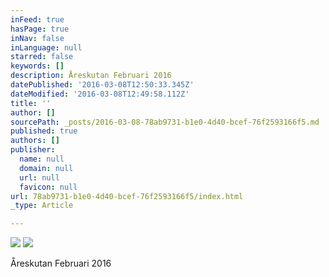 ```yaml
---
inFeed: true
hasPage: true
inNav: false
inLanguage: null
starred: false
keywords: []
description: Åreskutan Februari 2016
datePublished: '2016-03-08T12:50:33.345Z'
dateModified: '2016-03-08T12:49:58.112Z'
title: ''
author: []
sourcePath: _posts/2016-03-08-78ab9731-b1e0-4d40-bcef-76f2593166f5.md
published: true
authors: []
publisher:
  name: null
  domain: null
  url: null
  favicon: null
url: 78ab9731-b1e0-4d40-bcef-76f2593166f5/index.html
_type: Article

---
```

![](https://the-grid-user-content.s3-us-west-2.amazonaws.com/e9fecb2a-81b6-41eb-bd98-c02b4e4f42ab.jpg)
![](https://the-grid-user-content.s3-us-west-2.amazonaws.com/eaef93e7-6d23-48fb-b70e-539d8c604049.jpg)

Åreskutan Februari 2016
